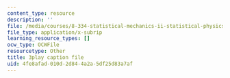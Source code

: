 ```yaml
---
content_type: resource
description: ''
file: /media/courses/8-334-statistical-mechanics-ii-statistical-physics-of-fields-spring-2014/4fe8afad010d2d844a2a5df25d83a7af_PGnLAx8e4Gk.srt
file_type: application/x-subrip
learning_resource_types: []
ocw_type: OCWFile
resourcetype: Other
title: 3play caption file
uid: 4fe8afad-010d-2d84-4a2a-5df25d83a7af
---
```

